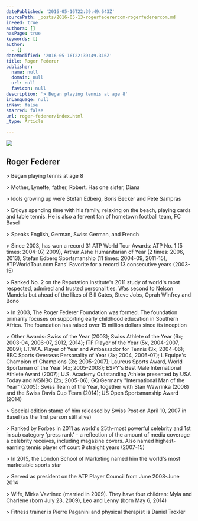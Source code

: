 ```yaml
---
datePublished: '2016-05-16T22:39:49.643Z'
sourcePath: _posts/2016-05-13-rogerfederercom-rogerfederercom.md
inFeed: true
authors: []
hasPage: true
keywords: []
author:
  - {}
dateModified: '2016-05-16T22:39:49.316Z'
title: Roger Federer
publisher:
  name: null
  domain: null
  url: null
  favicon: null
description: '> Began playing tennis at age 8'
inLanguage: null
inNav: false
starred: false
url: roger-federer/index.html
_type: Article

---
```

<article style=""><img src="https://s3-us-west-2.amazonaws.com/the-grid-img/p/f915b76511777a8358623418e90a97bdd9285d99.jpg" /><h1>Roger Federer</h1></article>

\> Began playing tennis at age 8

\> Mother, Lynette; father, Robert. Has one sister, Diana

\> Idols growing up were Stefan Edberg, Boris Becker and Pete Sampras

\> Enjoys spending time with his family, relaxing on the beach, playing cards and table tennis. He is also a fervent fan of hometown football team, FC Basel

\> Speaks English, German, Swiss German, and French

\> Since 2003, has won a record 31 ATP World Tour Awards: ATP No. 1 (5 times: 2004-07, 2009), Arthur Ashe Humanitarian of Year (2 times: 2006, 2013), Stefan Edberg Sportsmanship (11 times: 2004-09, 2011-15), ATPWorldTour.com Fans' Favorite for a record 13 consecutive years (2003-15)

\> Ranked No. 2 on the Reputation Institute's 2011 study of world's most respected, admired and trusted personalities. Was second to Nelson Mandela but ahead of the likes of Bill Gates, Steve Jobs, Oprah Winfrey and Bono

\> In 2003, The Roger Federer Foundation was formed. The foundation primarily focuses on supporting early childhood education in Southern Africa. The foundation has raised over 15 million dollars since its inception

\> Other Awards: Swiss of the Year (2003); Swiss Athlete of the Year (6x; 2003-04, 2006-07, 2012, 2014); ITF Player of the Year (5x, 2004-2007, 2009); I.T.W.A. Player of Year and Ambassador for Tennis (3x; 2004-06); BBC Sports Overseas Personality of Year (3x; 2004, 2006-07); L'Equipe's Champion of Champions (3x; 2005-2007); Laureus Sports Award, World Sportsman of the Year (4x; 2005-2008); ESPY's Best Male International Athlete Award (2007); U.S. Academy Outstanding Athlete presented by USA Today and MSNBC (2x; 2005-06); GQ Germany "International Man of the Year" (2005); Swiss Team of the Year, together with Stan Wawrinka (2008) and the Swiss Davis Cup Team (2014); US Open Sportsmanship Award (2014)

\> Special edition stamp of him released by Swiss Post on April 10, 2007 in Basel (as the first person still alive)

\> Ranked by Forbes in 2011 as world's 25th-most powerful celebrity and 1st in sub category 'press rank' - a reflection of the amount of media coverage a celebrity receives, including magazine covers. Also named highest-earning tennis player off court 9 straight years (2007-15)

\> In 2015, the London School of Marketing named him the world's most marketable sports star

\> Served as president on the ATP Player Council from June 2008-June 2014

\> Wife, Mirka Vavrinec (married in 2009). They have four children: Myla and Charlene (born July 23, 2009), Leo and Lenny (born May 6, 2014)

\> Fitness trainer is Pierre Paganini and physical therapist is Daniel Troxler